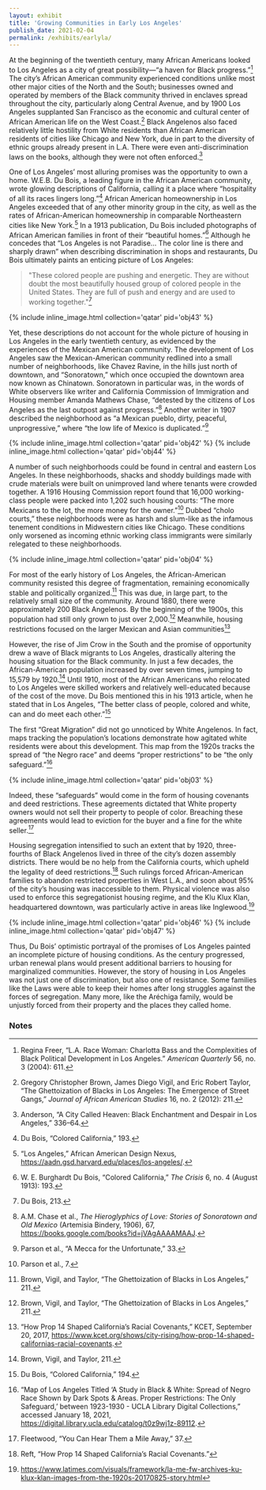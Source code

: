 ```yaml
---
layout: exhibit
title: 'Growing Communities in Early Los Angeles'
publish_date: 2021-02-04
permalink: /exhibits/earlyla/
---
```

At the beginning of the twentieth century, many African Americans looked to Los Angeles as a city of great possibility—“a haven for Black progress.”[^1] The city’s African American community experienced conditions unlike most other major cities of the North and the South; businesses owned and operated by members of the Black community thrived in enclaves spread throughout the city, particularly along Central Avenue, and by 1900 Los Angeles supplanted San Francisco as the economic and cultural center of African American life on the West Coast.[^2] Black Angelenos also faced relatively little hostility from White residents than African American residents of cities like Chicago and New York, due in part to the diversity of ethnic groups already present in L.A. There were even anti-discrimination laws on the books, although they were not often enforced.[^3]<br />

One of Los Angeles’ most alluring promises was the opportunity to own a home. W.E.B. Du Bois, a leading figure in the African American community, wrote glowing descriptions of California, calling it a place where “hospitality of all its races lingers long.”[^4] African American homeownership in Los Angeles exceeded that of any other minority group in the city, as well as the rates of African-American homeownership in comparable Northeastern cities like New York.[^5] In a 1913 publication, Du Bois included photographs of African American families in front of their “beautiful homes.”[^6] Although he concedes that “Los Angeles is not Paradise… The color line is there and sharply drawn” when describing discrimination in shops and restaurants, Du Bois ultimately paints an enticing picture of Los Angeles:

> "These colored people are pushing and energetic. They are without doubt the most beautifully housed group of colored people in the United States. They are full of push and energy and are used to working together."[^7]

{% include inline_image.html collection='qatar' pid='obj43' %}

Yet, these descriptions do not account for the whole picture of housing in Los Angeles in the early twentieth century, as evidenced by the experiences of the Mexican American community. The development of Los Angeles saw the Mexican-American community redlined into a small number of neighborhoods, like Chavez Ravine, in the hills just north of downtown, and “Sonoratown,” which once occupied the downtown area now known as Chinatown. Sonoratown in particular was, in the words of White observers like writer and California Commission of Immigration and Housing member Amanda Mathews Chase, “detested by the citizens of Los Angeles as the last outpost against progress.”[^8] Another writer in 1907 described the neighborhood as “a Mexican pueblo, dirty, peaceful, unprogressive,” where “the low life of Mexico is duplicated.”[^9]<br />

{% include inline_image.html collection='qatar' pid='obj42' %}
{% include inline_image.html collection='qatar' pid='obj44' %}

A number of such neighborhoods could be found in central and eastern Los Angeles. In these neighborhoods, shacks and shoddy buildings made with crude materials were built on unimproved land where tenants were crowded together. A 1916 Housing Commission report found that 16,000 working-class people were packed into 1,202 such housing courts: “The more Mexicans to the lot, the more money for the owner.”[^10] Dubbed “cholo courts,” these neighborhoods were as harsh and slum-like as the infamous tenement conditions in Midwestern cities like Chicago. These conditions only worsened as incoming ethnic working class immigrants were similarly relegated to these neighborhoods.<br />

{% include inline_image.html collection='qatar' pid='obj04' %}

For most of the early history of Los Angeles, the African-American community resisted this degree of fragmentation, remaining economically stable and politically organized.[^11] This was due, in large part, to the relatively small size of the community. Around 1880, there were approximately 200 Black Angelenos. By the beginning of the 1900s, this population had still only grown to just over 2,000.[^12] Meanwhile, housing restrictions focused on the larger Mexican and Asian communities[^13]<br />

However, the rise of Jim Crow in the South and the promise of opportunity drew a wave of Black migrants to Los Angeles, drastically altering the housing situation for the Black community. In just a few decades, the African-American population increased by over seven times, jumping to 15,579 by 1920.[^14] Until 1910, most of the African Americans who relocated to Los Angeles were skilled workers and relatively well-educated because of the cost of the move. Du Bois mentioned this in his 1913 article, when he stated that in Los Angeles, “The better class of people, colored and white, can and do meet each other.”[^15]<br />

The first “Great Migration” did not go unnoticed by White Angelenos. In fact, maps tracking the population’s locations demonstrate how agitated white residents were about this development. This map from the 1920s tracks the spread of “the Negro race” and deems “proper restrictions” to be “the only safeguard.”[^16]<br />

{% include inline_image.html collection='qatar' pid='obj03' %}

Indeed, these “safeguards” would come in the form of housing covenants and deed restrictions. These agreements dictated that White property owners would not sell their property to people of color. Breaching these agreements would lead to eviction for the buyer and a fine for the white seller.[^17]<br />

Housing segregation intensified to such an extent that by 1920, three-fourths of Black Angelenos lived in three of the city’s dozen assembly districts. There would be no help from the California courts, which upheld the legality of deed restrictions.[^18] Such rulings forced African-American families to abandon restricted properties in West L.A., and soon about 95% of the city’s housing was inaccessible to them. Physical violence was also used to enforce this segregationist housing regime, and the Klu Klux Klan, headquartered downtown, was particularly active in areas like Inglewood.[^19]<br />

{% include inline_image.html collection='qatar' pid='obj46' %}
{% include inline_image.html collection='qatar' pid='obj47' %}

Thus, Du Bois’ optimistic portrayal of the promises of Los Angeles painted an incomplete picture of housing conditions. As the century progressed, urban renewal plans would present additional barriers to housing for marginalized communities. However, the story of housing in Los Angeles was not just one of discrimination, but also one of resistance. Some families like the Laws were able to keep their homes after long struggles against the forces of segregation. Many more, like the Aréchiga family, would be unjustly forced from their property and the places they called home.


### Notes
[^1]: Regina Freer, “L.A. Race Woman: Charlotta Bass and the Complexities of Black Political Development in Los Angeles.” *American Quarterly* 56, no. 3 (2004): 611.
[^2]: Gregory Christopher Brown, James Diego Vigil, and Eric Robert Taylor, “The Ghettoization of Blacks in Los Angeles: The Emergence of Street Gangs,” *Journal of African American Studies* 16, no. 2 (2012): 211.
[^3]: Anderson, “A City Called Heaven: Black Enchantment and Despair in Los Angeles,” 336–64.
[^4]: Du Bois, “Colored California,” 193.
[^5]: “Los Angeles,” African American Design Nexus, https://aadn.gsd.harvard.edu/places/los-angeles/.
[^6]: W. E. Burghardt Du Bois, “Colored California,” *The Crisis* 6, no. 4 (August 1913): 193.
[^7]: Du Bois, 213.
[^8]: A.M. Chase et al., *The Hieroglyphics of Love: Stories of Sonoratown and Old Mexico* (Artemisia Bindery, 1906), 67, https://books.google.com/books?id=jVAgAAAAMAAJ.
[^9]: Parson et al., “A Mecca for the Unfortunate,” 33.
[^10]: Parson et al., 7.
[^11]: Brown, Vigil, and Taylor, “The Ghettoization of Blacks in Los Angeles,” 211.
[^12]: Brown, Vigil, and Taylor, “The Ghettoization of Blacks in Los Angeles,” 211.
[^13]: “How Prop 14 Shaped California’s Racial Covenants,” KCET, September 20, 2017, https://www.kcet.org/shows/city-rising/how-prop-14-shaped-californias-racial-covenants.
[^14]: Brown, Vigil, and Taylor, 211.
[^15]: Du Bois, “Colored California,” 194.
[^16]: “Map of Los Angeles Titled ‘A Study in Black & White: Spread of Negro Race Shown by Dark Spots & Areas. Proper Restrictions: The Only Safeguard,’ between 1923-1930 - UCLA Library Digital Collections,” accessed January 18, 2021, https://digital.library.ucla.edu/catalog/t0z9wj1z-89112.
[^17]: Fleetwood, “You Can Hear Them a Mile Away,” 37.
[^18]: Reft, “How Prop 14 Shaped California’s Racial Covenants.”
[^19]: https://www.latimes.com/visuals/framework/la-me-fw-archives-ku-klux-klan-images-from-the-1920s-20170825-story.html
